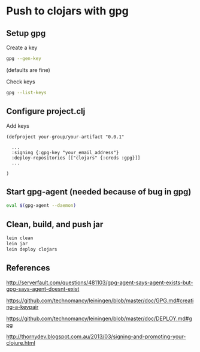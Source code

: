 # Push to clojars with gpg

## Setup gpg 

Create a key

```bash
gpg --gen-key
```
(defaults are fine)

Check keys

```bash
gpg --list-keys
```

## Configure project.clj

Add keys 

```clojurescript
(defproject your-group/your-artifact "0.0.1"

  ...
  :signing {:gpg-key "your_email_address"}
  :deploy-repositories [["clojars" {:creds :gpg}]]
  ...

)
```

## Start gpg-agent (needed because of bug in gpg)

```bash
eval $(gpg-agent --daemon)
```

## Clean, build, and push jar

```bash
lein clean
lein jar
lein deploy clojars
```

## References
http://serverfault.com/questions/481103/gpg-agent-says-agent-exists-but-gpg-says-agent-doesnt-exist

https://github.com/technomancy/leiningen/blob/master/doc/GPG.md#creating-a-keypair

https://github.com/technomancy/leiningen/blob/master/doc/DEPLOY.md#gpg

http://thornydev.blogspot.com.au/2013/03/signing-and-promoting-your-clojure.html
